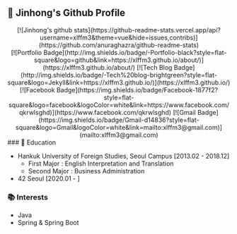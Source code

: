 ## 👋 Jinhong's Github Profile
<div align=center>
[![Jinhong's github stats](https://github-readme-stats.vercel.app/api?username=xlffm3&theme=vue&hide=issues,contribs)](https://github.com/anuraghazra/github-readme-stats)<br>
[![Portfolio Badge](http://img.shields.io/badge/-Portfolio-black?style=flat-square&logo=github&link=https://xlffm3.github.io/about/)](https://xlffm3.github.io/about/)
[![Tech Blog Badge](http://img.shields.io/badge/-Tech%20blog-brightgreen?style=flat-square&logo=Jekyll&link=https://xlffm3.github.io/)](https://xlffm3.github.io/)
[![Facebook Badge](https://img.shields.io/badge/Facebook-1877f2?style=flat-square&logo=facebook&logoColor=white&link=https://www.facebook.com/qkrwlsghd)](https://www.facebook.com/qkrwlsghd)
[![Gmail Badge](https://img.shields.io/badge/Gmail-d14836?style=flat-square&logo=Gmail&logoColor=white&link=mailto:xlffm3@gmail.com)](mailto:xlffm3@gmail.com)
</div>
### 🏫 Education

* Hankuk University of Foreign Studies, Seoul Campus [2013.02 - 2018.12]
  * First Major : English Interpretation and Translation
  * Second Major : Business Administration
* 42 Seoul [2020.01 - ]

### 📚 Interests

* Java
* Spring & Spring Boot
